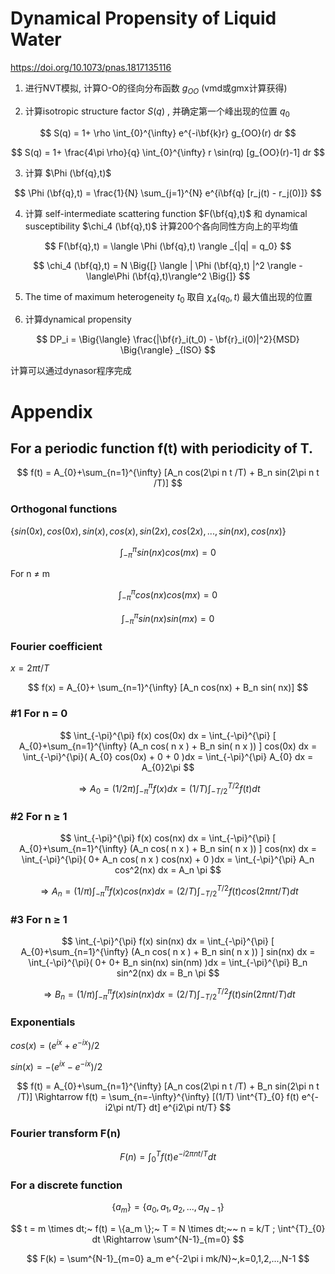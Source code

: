 # Dynamical Propensity of Liquid Water

https://doi.org/10.1073/pnas.1817135116

1. 进行NVT模拟, 计算O-O的径向分布函数 $g_{OO}$ (vmd或gmx计算获得)

2. 计算isotropic structure factor $S(q)$ , 并确定第一个峰出现的位置 $q_0$ 


$$
S(q) = 1+ \rho \int_{0}^{\infty}  e^{-i\bf{k}r} g_{OO}(r) dr
$$

$$
S(q) = 1+ \frac{4\pi \rho}{q} \int_{0}^{\infty}  r \sin(rq) [g_{OO}(r)-1] dr
$$

3. 计算 $\Phi (\bf{q},t)$

$$
 \Phi (\bf{q},t) = \frac{1}{N} \sum_{j=1}^{N} e^{i\bf{q} [r_j(t) - r_j(0)]}
$$

4. 计算 self-intermediate scattering function $F(\bf{q},t)$ 和 dynamical susceptibility $\chi_4 (\bf{q},t)$ 计算200个各向同性方向上的平均值

$$
F(\bf{q},t) = \langle  \Phi (\bf{q},t) \rangle _{|q| = q_0}
$$

$$
\chi_4 (\bf{q},t) = N \Big{[} \langle | \Phi (\bf{q},t) |^2  \rangle - \langle\Phi (\bf{q},t)\rangle^2   \Big{]} 
$$

5. The time of maximum heterogeneity $t_0$ 取自 $\chi_4 (q_0,t)$ 最大值出现的位置

6. 计算dynamical propensity

$$
DP_i = \Big{\langle}   \frac{|\bf{r}_i(t_0) - \bf{r}_i(0)|^2}{MSD}   \Big{\rangle} _{ISO}
$$

计算可以通过dynasor程序完成

# Appendix
## For a periodic function f(t) with periodicity of T.

$$
f(t) = A_{0}+\sum_{n=1}^{\infty} [A_n cos(2\pi n t /T) + B_n sin(2\pi n t /T)]
$$

### Orthogonal functions

 $\{sin(0x),cos(0x),sin(x),cos(x),sin(2x),cos(2x),...,sin(nx),cos(nx)\}$

$$
\int_{-\pi}^{\pi} sin(nx) cos(mx) = 0
$$

For n $\ne$ m

$$
\int_{-\pi}^{\pi} cos(nx) cos(mx) = 0
$$

$$
\int_{-\pi}^{\pi} sin(nx) sin(mx) = 0
$$



###  Fourier coefficient 

$x=2\pi t /T$ 

$$
f(x) = A_{0}+ \sum_{n=1}^{\infty} [A_n cos(nx) + B_n sin( nx)]
$$

### #1 For n = 0


$$
\int_{-\pi}^{\pi} f(x) cos(0x) dx = \int_{-\pi}^{\pi} [ A_{0}+\sum_{n=1}^{\infty} (A_n cos( n x ) + B_n sin( n x )) ] cos(0x) dx = \int_{-\pi}^{\pi}( A_{0} cos(0x) + 0 + 0 )dx = \int_{-\pi}^{\pi} A_{0} dx = A_{0}2\pi
$$

$$
\Rightarrow A_0 = (1/2\pi) \int_{-\pi}^{\pi} f(x)dx = (1/T) \int_{-T/2}^{T/2} f(t)dt
$$

### #2 For n $\ge$ 1


$$
\int_{-\pi}^{\pi} f(x) cos(nx) dx = \int_{-\pi}^{\pi} [ A_{0}+\sum_{n=1}^{\infty} (A_n cos( n x ) + B_n sin( n x )) ] cos(nx) dx = \int_{-\pi}^{\pi}( 0+ A_n cos( n x ) cos(nx) + 0 )dx = \int_{-\pi}^{\pi} A_n cos^2(nx) dx = A_n \pi
$$

$$
\Rightarrow A_n = (1/\pi) \int_{-\pi}^{\pi} f(x)cos(nx) dx = (2/T) \int_{-T/2}^{T/2} f(t) cos(2\pi n t /T) dt 
$$

### #3 For n $\ge$ 1
$$
\int_{-\pi}^{\pi} f(x) sin(nx) dx = \int_{-\pi}^{\pi} [ A_{0}+\sum_{n=1}^{\infty} (A_n cos( n x ) + B_n sin( n x )) ] sin(nx) dx = \int_{-\pi}^{\pi}( 0+ 0+ B_n sin(nx) sin(nm) )dx = \int_{-\pi}^{\pi} B_n sin^2(nx) dx = B_n \pi
$$

$$
\Rightarrow B_n = (1/\pi) \int_{-\pi}^{\pi} f(x) sin(nx) dx= (2/T) \int_{-T/2}^{T/2} f(t) sin(2\pi n t /T) dt 
$$


### Exponentials

$cos(x) = (e^{ix} + e^{-ix})/2$

$sin(x) = -(e^{ix} - e^{-ix})/2$

$$
f(t) = A_{0}+\sum_{n=1}^{\infty} [A_n cos(2\pi n t /T) + B_n sin(2\pi n t /T)] \Rightarrow f(t) = \sum_{n=-\infty}^{\infty} [(1/T) \int^{T}_{0} f(t) e^{-i2\pi nt/T} dt] e^{i2\pi nt/T}
$$

### Fourier transform F(n) 
$$
F(n) = \int^{T}_{0} f(t) e^{-i2\pi nt/T} dt
$$

### For a discrete function
$$
\{a_m \} = \{a_0, a_1, a_2,..., a_{N-1}\}
$$

$$
t = m \times dt;~ f(t) = \{a_m \};~ T = N \times dt;~~ n = k/T ; \int^{T}_{0} dt \Rightarrow \sum^{N-1}_{m=0}
$$

$$
F(k) = \sum^{N-1}_{m=0} a_m e^{-2\pi i mk/N}~,k=0,1,2,...,N-1
$$
